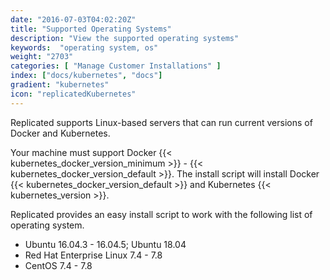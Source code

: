 ```yaml
---
date: "2016-07-03T04:02:20Z"
title: "Supported Operating Systems"
description: "View the supported operating systems"
keywords:  "operating system, os"
weight: "2703"
categories: [ "Manage Customer Installations" ]
index: ["docs/kubernetes", "docs"]
gradient: "kubernetes"
icon: "replicatedKubernetes"
---
```


Replicated supports Linux-based servers that can run current versions of Docker and Kubernetes.

Your machine must support Docker {{< kubernetes_docker_version_minimum >}} - {{< kubernetes_docker_version_default >}}. The install script will install Docker {{< kubernetes_docker_version_default >}} and Kubernetes {{< kubernetes_version >}}.

Replicated provides an easy install script to work with the following list of operating system.

- Ubuntu 16.04.3 - 16.04.5; Ubuntu 18.04
- Red Hat Enterprise Linux 7.4 - 7.8
- CentOS 7.4 - 7.8
